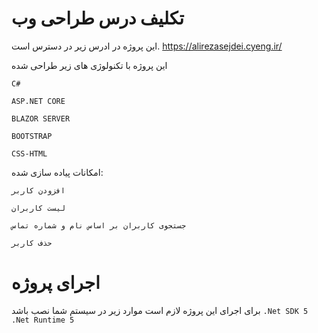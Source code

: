 # تکلیف درس طراحی وب
این پروژه در ادرس زیر در دسترس است.
https://alirezasejdei.cyeng.ir/

این پروژه با تکنولوژی های زیر طراحی شده

`C#`

`ASP.NET CORE`

`BLAZOR SERVER`

`BOOTSTRAP`

`CSS-HTML`


امکانات پیاده سازی شده:

`افزودن کاربر`

`لیست کاربران`

`جستجوی کاربران بر اساس نام و شماره تماس`

`حذف کاربر`

# اجرای پروژه
برای اجرای این پروژه لازم است موارد زیر در سیستم شما نصب باشد
`.Net SDK 5`
`.Net Runtime 5`
